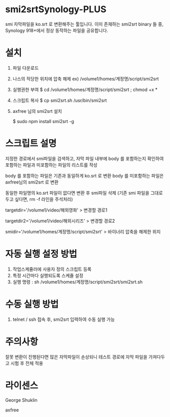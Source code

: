 # smi2srtSynology-PLUS

smi 자막파일을 ko.srt 로 변환해주는 툴입니다.
이미 존재하는 smi2srt binary 들 중, Synology 918+에서 정상 동작하는 파일을 공유합니다.

# 설치

1. 파일 다운로드
2. 나스의 적당한 위치에 압축 해제
    ex) /volume1/homes/계정명/script/smi2srt
3. 실행권한 부여
    $ cd /volume1/homes/계정명/script/smi2srt ; chmod +x *
4. 스크립트 복사
    $ cp smi2srt.sh /usr/bin/smi2srt
5. axfree 님의 smi2srt 설치

    $ sudo npm install smi2srt -g



# 스크립트 설명

지정한 경로에서 smi파일을 검색하고, 자막 파일 내부에 body 를 포함하는지 확인하여
포함하는 파일과 미포함하는 파일의 리스트를 작성
    
body 를 포함하는 파일은 기존과 동일하게 ko.srt 로 변환
body 를 미포함하는 파일은 axfree님의 smi2srt 로 변환
    
동일한 파일명의 ko.srt 파일이 없다면 변환 후 smi파일 삭제
(기존 smi 파일을 그대로 두고 싶다면, rm -f 라인을 주석처리)

targetdir='/volume1/video/해외영화'   > 변경할 경로1

targetdir2='/volume1/video/해외시리즈'  >  변경할 경로2

smidir='/volume1/homes/계정명/script/smi2srt'   >  바이너리 압축을 해제한 위치


# 자동 실행 설정 방법
1. 작업스케쥴러에 사용자 정의 스크립트 등록
2. 특정 시간마다 실행되도록 스케쥴 설정
3. 실행 명령 : sh /volume1/homes/계정명/script/smi2srt/smi2srt.sh


# 수동 실행 방법
1. telnet / ssh 접속 후, smi2srt 입력하여 수동 실행 가능


# 주의사항
잘못 변환이 진행된다면 많은 자막파일이 손상되니 테스트 경로에 자막 파일을 가져다두고 시험 후 전체 적용


# 라이센스
George Shuklin

axfree
